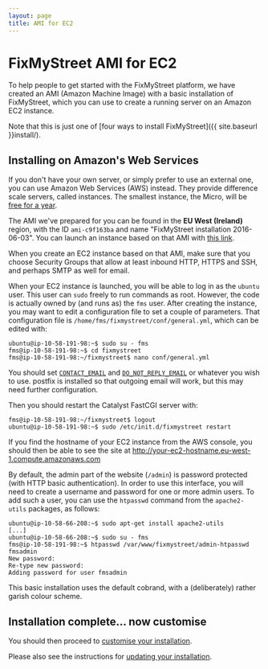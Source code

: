 ```yaml
---
layout: page
title: AMI for EC2
---
```


# FixMyStreet AMI for EC2

<p class="lead">
  To help people to get started with the FixMyStreet platform, we have
  created an AMI (Amazon Machine Image) with a basic installation of
  FixMyStreet, which you can use to create a running server on an Amazon
  EC2 instance.
</p>

Note that this is just one of [four ways to install FixMyStreet]({{ site.baseurl }}install/).

## Installing on Amazon's Web Services

If you don't have your own server, or simply prefer to use an external one, you
can use Amazon Web Services (AWS) instead. They provide difference scale
servers, called instances. The smallest instance, the Micro, will be [free
for a year](http://aws.amazon.com/free/).

The AMI we've prepared for you can be found in the **EU West (Ireland)**
region, with the ID `ami-c9f163ba` and name "FixMyStreet installation
2016-06-03". You can launch an instance based on that AMI with
[this link](https://console.aws.amazon.com/ec2/home?region=eu-west-1#launchAmi=ami-c9f163ba).

When you create an EC2 instance based on that AMI, make sure that you
choose Security Groups that allow at least inbound HTTP, HTTPS and
SSH, and perhaps SMTP as well for email.

When your EC2 instance is launched, you will be able to log in as the
`ubuntu` user.  This user can `sudo` freely to run commands as root.
However, the code is actually owned by (and runs as) the `fms` user.
After creating the instance, you may want to edit a configuration
file to set a couple of parameters.  That configuration file is
`/home/fms/fixmystreet/conf/general.yml`, which can be edited with:

    ubuntu@ip-10-58-191-98:~$ sudo su - fms
    fms@ip-10-58-191-98:~$ cd fixmystreet
    fms@ip-10-58-191-98:~/fixmystreet$ nano conf/general.yml

You should set 
<code><a href="{{ site.baseurl }}customising/config/#contact_email">CONTACT_EMAIL</a></code>
and
<code><a href="{{ site.baseurl }}customising/config/#do_not_reply_email">DO_NOT_REPLY_EMAIL</a></code>
or whatever you wish to use. postfix is installed so that outgoing email will
work, but this may need further configuration.

Then you should restart the Catalyst FastCGI server with:

    fms@ip-10-58-191-98:~/fixmystreet$ logout
    ubuntu@ip-10-58-191-98:~$ sudo /etc/init.d/fixmystreet restart

If you find the hostname of your EC2 instance from the AWS console,
you should then be able to see the site at http://your-ec2-hostname.eu-west-1.compute.amazonaws.com

By default, the admin part of the website (`/admin`) is password
protected (with HTTP basic authentication).  In order to use this
interface, you will need to create a username and password for one or
more admin users.  To add such a user, you can use the `htpasswd`
command from the `apache2-utils` packages, as follows:

    ubuntu@ip-10-58-66-208:~$ sudo apt-get install apache2-utils
    [...]
    ubuntu@ip-10-58-66-208:~$ sudo su - fms
    fms@ip-10-58-191-98:~$ htpasswd /var/www/fixmystreet/admin-htpasswd fmsadmin
    New password:
    Re-type new password:
    Adding password for user fmsadmin

This basic installation uses the default cobrand, with a
(deliberately) rather garish colour scheme.  

## Installation complete... now customise

You should then proceed
to [customise your installation](/customising/).

Please also see the instructions for [updating your installation](/updating/ami/).
